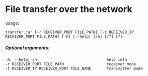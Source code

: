 # File transfer over the network

usage:
```
transfer.jar [-r RECEIVER_PORT FILE_PATH] [-t RECEIVER_IP RECEIVER_PORT FILE_PATH] [-h] [--help] [/h] [/?] [?]
```

##### Optional arguments:
```
-h, --help, /h                               help info
-r RECEIVER_PORT FILE_PATH                   receiver mode
-t RECEIVER_IP RECEIVER_PORT FILE_NAME       transmitter mode
```